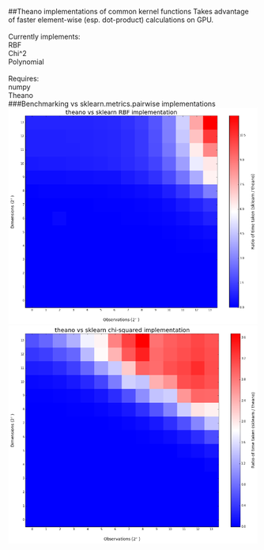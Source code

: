 ##Theano implementations of common kernel functions
Takes advantage of faster element-wise (esp. dot-product) calculations on GPU.<br><br>
Currently implements:<br>
RBF<br>
Chi^2<br>
Polynomial<br><br>
Requires:<br>
numpy<br>
Theano<br>
###Benchmarking vs sklearn.metrics.pairwise implementations
![rbf_benchmark](benchmark_images/theano_rbf_vs_sklearn.png)
![chi2_benchmark](benchmark_images/theano_chi2_vs_sklearn.png)